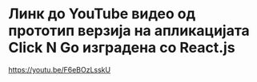 # Линк до YouTube видео од прототип верзија на апликацијата Click N Go изградена со React.js 
https://youtu.be/F6eBOzLsskU
